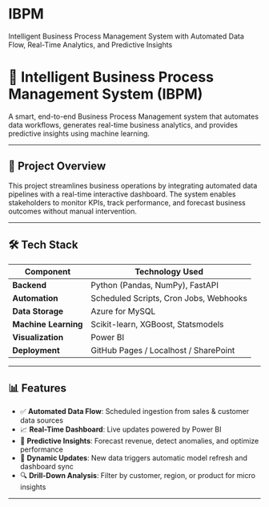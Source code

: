 # IBPM
Intelligent Business Process Management System with Automated Data Flow, Real-Time Analytics, and Predictive Insights

# 🧠 Intelligent Business Process Management System (IBPM)

A smart, end-to-end Business Process Management system that automates data workflows, generates real-time business analytics, and provides predictive insights using machine learning.

---

## 🚀 Project Overview

This project streamlines business operations by integrating automated data pipelines with a real-time interactive dashboard. The system enables stakeholders to monitor KPIs, track performance, and forecast business outcomes without manual intervention.

---

## 🛠 Tech Stack

| Component        | Technology Used                         |
|------------------|------------------------------------------|
| **Backend**       | Python (Pandas, NumPy), FastAPI          |
| **Automation**    | Scheduled Scripts, Cron Jobs, Webhooks  |
| **Data Storage**  | Azure for MySQL                         |
| **Machine Learning** | Scikit-learn, XGBoost, Statsmodels     |
| **Visualization** | Power BI                                |
| **Deployment**    | GitHub Pages / Localhost / SharePoint   |

---

## 📊 Features

- ✅ **Automated Data Flow**: Scheduled ingestion from sales & customer data sources
- 📈 **Real-Time Dashboard**: Live updates powered by Power BI
- 🧠 **Predictive Insights**: Forecast revenue, detect anomalies, and optimize performance
- 🔄 **Dynamic Updates**: New data triggers automatic model refresh and dashboard sync
- 🔍 **Drill-Down Analysis**: Filter by customer, region, or product for micro insights

---


